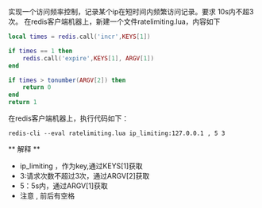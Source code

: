 实现一个访问频率控制，记录某个ip在短时间内频繁访问记录。要求 10s内不超3次。
在redis客户端机器上，新建一个文件ratelimiting.lua，内容如下

~~~ lua
local times = redis.call('incr',KEYS[1])

if times == 1 then
    redis.call('expire',KEYS[1], ARGV[1])
end

if times > tonumber(ARGV[2]) then
    return 0
end
return 1

~~~

在redis客户端机器上，执行代码如下：

~~~
redis-cli --eval ratelimiting.lua ip_limiting:127.0.0.1 , 5 3
~~~

** 解释 **
* ip_limiting ，作为key,通过KEYS[1]获取
* 3:请求次数不超过3次，通过ARGV[2]获取
* 5：5s内，通过ARGV[1]获取
* 注意 , 前后有空格
